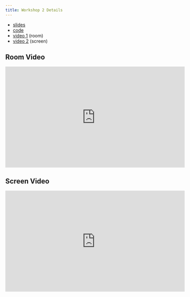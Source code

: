 ```yaml
---
title: Workshop 2 Details
---
```


* [slides](workshop.html)
* [code](https://github.com/idealabasu/code_rl_biped)
* [video 1](https://youtu.be/n4YJ3cSN064) (room)
* [video 2](https://youtu.be/hj1DQQxVVGs) (screen)

## Room Video

<iframe width="560" height="315" src="https://www.youtube-nocookie.com/embed/n4YJ3cSN064?si=pGaYJq_y2APJMxoF" title="YouTube video player" frameborder="0" allow="accelerometer; autoplay; clipboard-write; encrypted-media; gyroscope; picture-in-picture; web-share" referrerpolicy="strict-origin-when-cross-origin" allowfullscreen></iframe>

## Screen Video

<iframe width="560" height="315" src="https://www.youtube-nocookie.com/embed/hj1DQQxVVGs?si=LG0h1yopCwSnEv88" title="YouTube video player" frameborder="0" allow="accelerometer; autoplay; clipboard-write; encrypted-media; gyroscope; picture-in-picture; web-share" referrerpolicy="strict-origin-when-cross-origin" allowfullscreen></iframe>